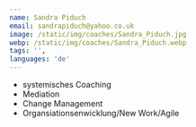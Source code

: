 ```yaml
---
name: Sandra Piduch
email: sandrapiduch@yahoo.co.uk
image: /static/img/coaches/Sandra_Piduch.jpg
webp: /static/img/coaches/Sandra_Piduch.webp
tags: '',
languages: 'de'
---
```


<ul><li>systemisches Coaching</li><li>Mediation</li><li>Change Management</li><li>Organsiationsenwicklung/New Work/Agile&nbsp;</li></ul>